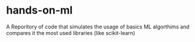 # hands-on-ml
A Reporitory of code that simulates the usage of basics ML algorthims and compares it the most used libraries (like scikit-learn)
